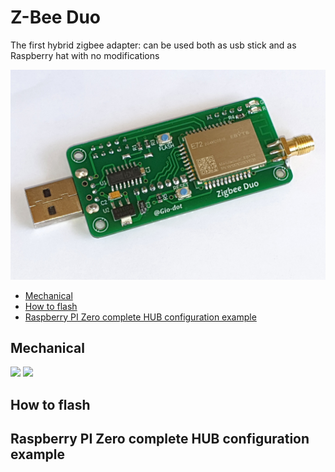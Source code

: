 # Z-Bee Duo
The first hybrid zigbee adapter: can be used both as usb stick and as Raspberry hat with no modifications

<img src="https://github.com/Gio-dot/Z-Bee-Duo/blob/main/images/20210319_115743.jpg?raw=true" width="800">


- [Mechanical](#mechanical)
- [How to flash](#how-to-flash)
- [Raspberry PI Zero complete HUB configuration example](#raspberry-pi-zero-complete-hub-configuration-example)


## Mechanical

<p float="left">
  <img src="<img src="https://github.com/Gio-dot/Z-Bee-Duo/blob/main/images/20210319_115743.jpg?raw=true" width="300" />
  <img src="<img src="https://github.com/Gio-dot/Z-Bee-Duo/blob/main/images/20210319_115743.jpg?raw=true" width="300" /> 
</p>

## How to flash

## Raspberry PI Zero complete HUB configuration example

